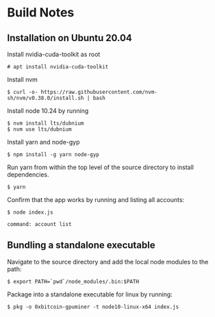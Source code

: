 # Build Notes

## Installation on Ubuntu 20.04

Install nvidia-cuda-toolkit as root
    
    # apt install nvidia-cuda-toolkit

Install nvm 

    $ curl -o- https://raw.githubusercontent.com/nvm-sh/nvm/v0.38.0/install.sh | bash

Install node 10.24 by running

    $ nvm install lts/dubnium
    $ nvm use lts/dubnium


Install yarn and node-gyp

    $ npm install -g yarn node-gyp

Run yarn from within the top level of the source directory to install dependencies.

    $ yarn 

Confirm that the app works by running and listing all accounts:

    $ node index.js

    command: account list

## Bundling a standalone executable

Navigate to the source directory and add the local node modules to the path:

    $ export PATH=`pwd`/node_modules/.bin:$PATH

Package into a standalone executable for linux by running:

    $ pkg -o 0xbitcoin-gpuminer -t node10-linux-x64 index.js

